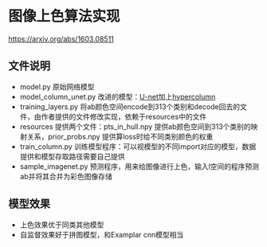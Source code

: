 # 图像上色算法实现
https://arxiv.org/abs/1603.08511

## 文件说明
* model.py 原始网络模型
* model_column_unet.py 改进的模型：[U-net](https://arxiv.org/abs/1505.04597)加上[hypercolumn](https://arxiv.org/abs/1411.5752)
* training_layers.py 将ab颜色空间encode到313个类别和decode回去的文件，由作者提供的文件修改实现，依赖于resources中的文件
* resources 提供两个文件：pts_in_hull.npy 提供ab颜色空间到313个类别的映射关系，prior_probs.npy 提供算loss时给不同类别颜色的权重
* train_column.py 训练模型程序：可以视模型的不同import对应的模型，数据提供和模型存取路径需要自己提供
* sample_imagenet.py 预测程序，用来给图像进行上色，输入l空间的程序预测ab并将其合并为彩色图像存储

## 模型效果
* 上色效果优于同类其他模型
* 自监督效果好于拼图模型，和Examplar cnn模型相当

